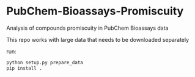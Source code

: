 # PubChem-Bioassays-Promiscuity
Analysis of compounds promiscuity in PubChem Bioassays data


This repo works with large data that needs to be downloaded separately

run: 
```bash
python setup.py prepare_data
pip install .
```